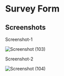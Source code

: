  
# Survey Form

 


## Screenshots
 
 Screenshot-1

![Screenshot (103)](https://github.com/snehagrawal9019/SurveyForm/assets/148084897/9bf859ac-e6f9-4748-84cd-4adb7ca9ef67)

 Screenshot-2

![Screenshot (104)](https://github.com/snehagrawal9019/SurveyForm/assets/148084897/788fc445-e944-4e6e-833a-b402f84901e9)

